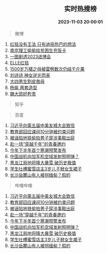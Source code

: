 <div align="center"><h2>实时热搜榜</h2><h4>2023-11-03 20:00:01</h4></div>

> 微博  

1. [红毯没有王法 只有迪丽热巴的想法](https://s.weibo.com/weibo?q=%E7%BA%A2%E6%AF%AF%E6%B2%A1%E6%9C%89%E7%8E%8B%E6%B3%95%20%E5%8F%AA%E6%9C%89%E8%BF%AA%E4%B8%BD%E7%83%AD%E5%B7%B4%E7%9A%84%E6%83%B3%E6%B3%95&t=31&band_rank=1&Refer=top)<br />
2. [南京理工偷偷给贫困生充饭卡](https://s.weibo.com/weibo?q=%23%E5%8D%97%E4%BA%AC%E7%90%86%E5%B7%A5%E5%81%B7%E5%81%B7%E7%BB%99%E8%B4%AB%E5%9B%B0%E7%94%9F%E5%85%85%E9%A5%AD%E5%8D%A1%23&t=31&band_rank=2&Refer=top)<br />
3. [一图剧透2023进博会](https://s.weibo.com/weibo?q=%23%E4%B8%80%E5%9B%BE%E5%89%A7%E9%80%8F2023%E8%BF%9B%E5%8D%9A%E4%BC%9A%23&t=31&band_rank=3&Refer=top)<br />
4. [ELLE红毯](https://s.weibo.com/weibo?q=ELLE%E7%BA%A2%E6%AF%AF&t=31&band_rank=4&Refer=top)<br />
5. [1500岁万椹之母被雷劈数次仍结千斤果](https://s.weibo.com/weibo?q=%231500%E5%B2%81%E4%B8%87%E6%A4%B9%E4%B9%8B%E6%AF%8D%E8%A2%AB%E9%9B%B7%E5%8A%88%E6%95%B0%E6%AC%A1%E4%BB%8D%E7%BB%93%E5%8D%83%E6%96%A4%E6%9E%9C%23&t=31&band_rank=5&Refer=top)<br />
6. [刘诗诗 神女逆光而来](https://s.weibo.com/weibo?q=%E5%88%98%E8%AF%97%E8%AF%97%20%E7%A5%9E%E5%A5%B3%E9%80%86%E5%85%89%E8%80%8C%E6%9D%A5&t=31&band_rank=6&Refer=top)<br />
7. [大四男生割皮救母](https://s.weibo.com/weibo?q=%23%E5%A4%A7%E5%9B%9B%E7%94%B7%E7%94%9F%E5%89%B2%E7%9A%AE%E6%95%91%E6%AF%8D%23&t=31&band_rank=7&Refer=top)<br />
8. [杨紫 两套造型](https://s.weibo.com/weibo?q=%E6%9D%A8%E7%B4%AB%20%E4%B8%A4%E5%A5%97%E9%80%A0%E5%9E%8B&t=31&band_rank=8&Refer=top)<br />
9. [魏大勋好矜贵](https://s.weibo.com/weibo?q=%23%E9%AD%8F%E5%A4%A7%E5%8B%8B%E5%A5%BD%E7%9F%9C%E8%B4%B5%23&t=31&band_rank=9&Refer=top)<br />

> 知乎  


> 百度  

1. [习近平向第五届中美友城大会致信](https://www.baidu.com/s?wd=%E4%B9%A0%E8%BF%91%E5%B9%B3%E5%90%91%E7%AC%AC%E4%BA%94%E5%B1%8A%E4%B8%AD%E7%BE%8E%E5%8F%8B%E5%9F%8E%E5%A4%A7%E4%BC%9A%E8%87%B4%E4%BF%A1&sa=fyb_news&rsv_dl=fyb_news)<br />
2. [教育部回应课间10分钟被约束问题](https://www.baidu.com/s?wd=%E6%95%99%E8%82%B2%E9%83%A8%E5%9B%9E%E5%BA%94%E8%AF%BE%E9%97%B410%E5%88%86%E9%92%9F%E8%A2%AB%E7%BA%A6%E6%9D%9F%E9%97%AE%E9%A2%98&sa=fyb_news&rsv_dl=fyb_news)<br />
3. [被诬陷地铁偷拍男子穿涉事鞋出庭](https://www.baidu.com/s?wd=%E8%A2%AB%E8%AF%AC%E9%99%B7%E5%9C%B0%E9%93%81%E5%81%B7%E6%8B%8D%E7%94%B7%E5%AD%90%E7%A9%BF%E6%B6%89%E4%BA%8B%E9%9E%8B%E5%87%BA%E5%BA%AD&sa=fyb_news&rsv_dl=fyb_news)<br />
4. [赴一场“穿越千年”的青春邀约](https://www.baidu.com/s?wd=%E8%B5%B4%E4%B8%80%E5%9C%BA%E2%80%9C%E7%A9%BF%E8%B6%8A%E5%8D%83%E5%B9%B4%E2%80%9D%E7%9A%84%E9%9D%92%E6%98%A5%E9%82%80%E7%BA%A6&sa=fyb_news&rsv_dl=fyb_news)<br />
5. [今年下半年首个寒潮预警发布](https://www.baidu.com/s?wd=%E4%BB%8A%E5%B9%B4%E4%B8%8B%E5%8D%8A%E5%B9%B4%E9%A6%96%E4%B8%AA%E5%AF%92%E6%BD%AE%E9%A2%84%E8%AD%A6%E5%8F%91%E5%B8%83&sa=fyb_news&rsv_dl=fyb_news)<br />
6. [中国战机向加军机空域发射照明弹？](https://www.baidu.com/s?wd=%E4%B8%AD%E5%9B%BD%E6%88%98%E6%9C%BA%E5%90%91%E5%8A%A0%E5%86%9B%E6%9C%BA%E7%A9%BA%E5%9F%9F%E5%8F%91%E5%B0%84%E7%85%A7%E6%98%8E%E5%BC%B9%EF%BC%9F&sa=fyb_news&rsv_dl=fyb_news)<br />
7. [黑龙江局地将降大暴雪 破历史极值](https://www.baidu.com/s?wd=%E9%BB%91%E9%BE%99%E6%B1%9F%E5%B1%80%E5%9C%B0%E5%B0%86%E9%99%8D%E5%A4%A7%E6%9A%B4%E9%9B%AA+%E7%A0%B4%E5%8E%86%E5%8F%B2%E6%9E%81%E5%80%BC&sa=fyb_news&rsv_dl=fyb_news)<br />
8. [学生吐槽蜜雪店主3岁儿子掀女生裙子](https://www.baidu.com/s?wd=%E5%AD%A6%E7%94%9F%E5%90%90%E6%A7%BD%E8%9C%9C%E9%9B%AA%E5%BA%97%E4%B8%BB3%E5%B2%81%E5%84%BF%E5%AD%90%E6%8E%80%E5%A5%B3%E7%94%9F%E8%A3%99%E5%AD%90&sa=fyb_news&rsv_dl=fyb_news)<br />
9. [长沙岳麓山有人被拐缅甸？假的](https://www.baidu.com/s?wd=%E9%95%BF%E6%B2%99%E5%B2%B3%E9%BA%93%E5%B1%B1%E6%9C%89%E4%BA%BA%E8%A2%AB%E6%8B%90%E7%BC%85%E7%94%B8%EF%BC%9F%E5%81%87%E7%9A%84&sa=fyb_news&rsv_dl=fyb_news)<br />

> 哔哩哔哩  

1. [习近平向第五届中美友城大会致信](https://www.baidu.com/s?wd=%E4%B9%A0%E8%BF%91%E5%B9%B3%E5%90%91%E7%AC%AC%E4%BA%94%E5%B1%8A%E4%B8%AD%E7%BE%8E%E5%8F%8B%E5%9F%8E%E5%A4%A7%E4%BC%9A%E8%87%B4%E4%BF%A1&sa=fyb_news&rsv_dl=fyb_news)<br />
2. [教育部回应课间10分钟被约束问题](https://www.baidu.com/s?wd=%E6%95%99%E8%82%B2%E9%83%A8%E5%9B%9E%E5%BA%94%E8%AF%BE%E9%97%B410%E5%88%86%E9%92%9F%E8%A2%AB%E7%BA%A6%E6%9D%9F%E9%97%AE%E9%A2%98&sa=fyb_news&rsv_dl=fyb_news)<br />
3. [被诬陷地铁偷拍男子穿涉事鞋出庭](https://www.baidu.com/s?wd=%E8%A2%AB%E8%AF%AC%E9%99%B7%E5%9C%B0%E9%93%81%E5%81%B7%E6%8B%8D%E7%94%B7%E5%AD%90%E7%A9%BF%E6%B6%89%E4%BA%8B%E9%9E%8B%E5%87%BA%E5%BA%AD&sa=fyb_news&rsv_dl=fyb_news)<br />
4. [赴一场“穿越千年”的青春邀约](https://www.baidu.com/s?wd=%E8%B5%B4%E4%B8%80%E5%9C%BA%E2%80%9C%E7%A9%BF%E8%B6%8A%E5%8D%83%E5%B9%B4%E2%80%9D%E7%9A%84%E9%9D%92%E6%98%A5%E9%82%80%E7%BA%A6&sa=fyb_news&rsv_dl=fyb_news)<br />
5. [今年下半年首个寒潮预警发布](https://www.baidu.com/s?wd=%E4%BB%8A%E5%B9%B4%E4%B8%8B%E5%8D%8A%E5%B9%B4%E9%A6%96%E4%B8%AA%E5%AF%92%E6%BD%AE%E9%A2%84%E8%AD%A6%E5%8F%91%E5%B8%83&sa=fyb_news&rsv_dl=fyb_news)<br />
6. [中国战机向加军机空域发射照明弹？](https://www.baidu.com/s?wd=%E4%B8%AD%E5%9B%BD%E6%88%98%E6%9C%BA%E5%90%91%E5%8A%A0%E5%86%9B%E6%9C%BA%E7%A9%BA%E5%9F%9F%E5%8F%91%E5%B0%84%E7%85%A7%E6%98%8E%E5%BC%B9%EF%BC%9F&sa=fyb_news&rsv_dl=fyb_news)<br />
7. [黑龙江局地将降大暴雪 破历史极值](https://www.baidu.com/s?wd=%E9%BB%91%E9%BE%99%E6%B1%9F%E5%B1%80%E5%9C%B0%E5%B0%86%E9%99%8D%E5%A4%A7%E6%9A%B4%E9%9B%AA+%E7%A0%B4%E5%8E%86%E5%8F%B2%E6%9E%81%E5%80%BC&sa=fyb_news&rsv_dl=fyb_news)<br />
8. [学生吐槽蜜雪店主3岁儿子掀女生裙子](https://www.baidu.com/s?wd=%E5%AD%A6%E7%94%9F%E5%90%90%E6%A7%BD%E8%9C%9C%E9%9B%AA%E5%BA%97%E4%B8%BB3%E5%B2%81%E5%84%BF%E5%AD%90%E6%8E%80%E5%A5%B3%E7%94%9F%E8%A3%99%E5%AD%90&sa=fyb_news&rsv_dl=fyb_news)<br />
9. [长沙岳麓山有人被拐缅甸？假的](https://www.baidu.com/s?wd=%E9%95%BF%E6%B2%99%E5%B2%B3%E9%BA%93%E5%B1%B1%E6%9C%89%E4%BA%BA%E8%A2%AB%E6%8B%90%E7%BC%85%E7%94%B8%EF%BC%9F%E5%81%87%E7%9A%84&sa=fyb_news&rsv_dl=fyb_news)<br />
